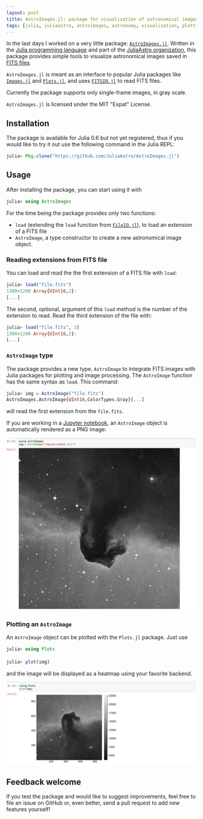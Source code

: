 ```yaml
---
layout: post
title: AstroImages.jl: package for visualization of astronomical images
tags: [julia, juliaastro, astroimages, astronomy, visualization, plotting]
---
```


In the last days I worked on a very little
package: [`AstroImages.jl`](https://github.com/JuliaAstro/AstroImages.jl).
Written in the [Julia programming language]() and part of
the [JuliaAstro organization](https://github.com/JuliaAstro), this package
provides simple tools to visualize astronomical images saved
in [FITS files](https://en.wikipedia.org/wiki/FITS).

`AstroImages.jl` is meant as an interface to popular Julia packages
like [`Images.jl`](https://github.com/JuliaImages/Images.jl)
and [`Plots.jl`](https://github.com/JuliaPlots/Plots.jl), and
uses [`FITSIO.jl`](https://github.com/JuliaAstro/FITSIO.jl) to read FITS files.

Currently the package supports only single-frame images, in gray scale.

`AstroImages.jl` is licensed under the MIT "Expat" License.

## Installation

The package is available for Julia 0.6 but not yet registered, thus if you would
like to try it out use the following command in the Julia REPL:

```julia
julia> Pkg.clone("https://github.com/JuliaAstro/AstroImages.jl")
```

## Usage

After installing the package, you can start using it with

```julia
julia> using AstroImages
```

For the time being the package provides only two functions:

* `load` (extending the `load` function
  from [`FileIO.jl`](https://github.com/JuliaIO/FileIO.jl)), to load an
  extension of a FITS file
* `AstroImage`, a type constructor to create a new astronomical image object.

### Reading extensions from FITS file

You can load and read the the first extension of a FITS file with `load`:

```julia
julia> load("file.fits")
1300×1200 Array{UInt16,2}:
[...]
```

The second, optional, argument of this `load` method is the number of the
extension to read.  Read the third extension of the file with:

```julia
julia> load("file.fits", 3)
1300×1200 Array{UInt16,2}:
[...]
```

### `AstroImage` type

The package provides a new type, `AstroImage` to integrate FITS images with
Julia packages for plotting and image processing. The `AstroImage` function has
the same syntax as `load`. This command:

```julia
julia> img = AstroImage("file.fits")
AstroImages.AstroImage{UInt16,ColorTypes.Gray}[...]
```

will read the first extension from the `file.fits`.

If you are working in a [Jupyter notebook](https://jupyter.org/), an
`AstroImage` object is automatically rendered as a PNG image:

[![AstroImage in Jupyter](/img/astroimages1.png)](/img/astroimages1.png)

### Plotting an `AstroImage`

An `AstroImage` object can be plotted with the `Plots.jl` package. Just use

```julia
julia> using Plots

julia> plot(img)
```

and the image will be displayed as a heatmap using your favorite backend.

[![AstroImage and Plots](/img/astroimages2.png)](/img/astroimages2.png)

## Feedback welcome

If you test the package and would like to suggest improvements, feel free to
file an issue on GitHub or, even better, send a pull request to add new features
yourself!

<!-- Local Variables: -->
<!-- ispell-local-dictionary: "american" -->
<!-- End: -->
